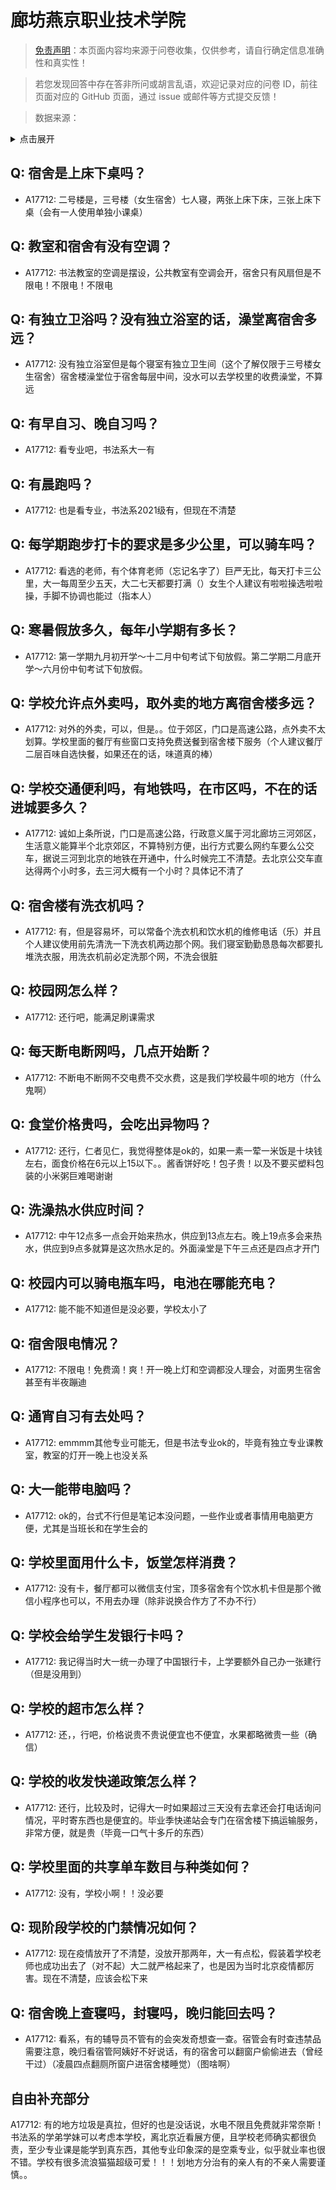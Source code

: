 # 廊坊燕京职业技术学院

> [免责声明](https://colleges.chat/#_3)：本页面内容均来源于问卷收集，仅供参考，请自行确定信息准确性和真实性！

> 若您发现回答中存在答非所问或胡言乱语，欢迎记录对应的问卷 ID，前往页面对应的 GitHub 页面，通过 issue 或邮件等方式提交反馈！

> 数据来源：

<details><summary>点击展开</summary>
<ul>
<li>A17712: 匿名 (2023 年 06 月)</li>
</ul>
</details>

## Q: 宿舍是上床下桌吗？

- A17712: 二号楼是，三号楼（女生宿舍）七人寝，两张上床下床，三张上床下桌（会有一人使用单独小课桌）

## Q: 教室和宿舍有没有空调？

- A17712: 书法教室的空调是摆设，公共教室有空调会开，宿舍只有风扇但是不限电！不限电！不限电

## Q: 有独立卫浴吗？没有独立浴室的话，澡堂离宿舍多远？

- A17712: 没有独立浴室但是每个寝室有独立卫生间（这个了解仅限于三号楼女生宿舍）宿舍楼澡堂位于宿舍每层中间，没水可以去学校里的收费澡堂，不算远

## Q: 有早自习、晚自习吗？

- A17712: 看专业吧，书法系大一有

## Q: 有晨跑吗？

- A17712: 也是看专业，书法系2021级有，但现在不清楚

## Q: 每学期跑步打卡的要求是多少公里，可以骑车吗？

- A17712: 看选的老师，有个体育老师（忘记名字了）巨严无比，每天打卡三公里，大一每周至少五天，大二七天都要打满（）女生个人建议有啦啦操选啦啦操，手脚不协调也能过（指本人）

## Q: 寒暑假放多久，每年小学期有多长？

- A17712: 第一学期九月初开学～十二月中旬考试下旬放假。第二学期二月底开学～六月份中旬考试下旬放假。

## Q: 学校允许点外卖吗，取外卖的地方离宿舍楼多远？

- A17712: 对外的外卖，可以，但是。。位于郊区，门口是高速公路，点外卖不太划算。学校里面的餐厅有些窗口支持免费送餐到宿舍楼下服务（个人建议餐厅二层百味自选快餐，如果还在的话，味道真的棒）

## Q: 学校交通便利吗，有地铁吗，在市区吗，不在的话进城要多久？

- A17712: 诚如上条所说，门口是高速公路，行政意义属于河北廊坊三河郊区，生活意义能算半个北京郊区，不算特别方便，出行方式要么网约车要么公交车，据说三河到北京的地铁在开通中，什么时候完工不清楚。去北京公交车直达得两个小时多，去三河大概有一个小时？具体记不清了

## Q: 宿舍楼有洗衣机吗？

- A17712: 有，但是容易坏，可以常备个洗衣机和饮水机的维修电话（乐）并且个人建议使用前先清洗一下洗衣机两边那个网。我们寝室勤勤恳恳每次都要扎堆洗衣服，用洗衣机前必定洗那个网，不洗会很脏

## Q: 校园网怎么样？

- A17712: 还行吧，能满足刷课需求

## Q: 每天断电断网吗，几点开始断？

- A17712: 不断电不断网不交电费不交水费，这是我们学校最牛呗的地方（什么鬼啊）

## Q: 食堂价格贵吗，会吃出异物吗？

- A17712: 还行，仁者见仁，我觉得整体是ok的，如果一素一荤一米饭是十块钱左右，面食价格在6元以上15以下。。酱香饼好吃！包子贵！以及不要买塑料包装的小米粥巨难喝谢谢

## Q: 洗澡热水供应时间？

- A17712: 中午12点多一点会开始来热水，供应到13点左右。晚上19点多会来热水，供应到9点多就算是这次热水足的。外面澡堂是下午三点还是四点才开门

## Q: 校园内可以骑电瓶车吗，电池在哪能充电？

- A17712: 能不能不知道但是没必要，学校太小了

## Q: 宿舍限电情况？

- A17712: 不限电！免费滴！爽！开一晚上灯和空调都没人理会，对面男生宿舍甚至有半夜蹦迪

## Q: 通宵自习有去处吗？

- A17712: emmmm其他专业可能无，但是书法专业ok的，毕竟有独立专业课教室，教室的灯开一晚上也没关系

## Q: 大一能带电脑吗？

- A17712: ok的，台式不行但是笔记本没问题，一些作业或者事情用电脑更方便，尤其是当班长和在学生会的

## Q: 学校里面用什么卡，饭堂怎样消费？

- A17712: 没有卡，餐厅都可以微信支付宝，顶多宿舍有个饮水机卡但是那个微信小程序也可以，不用去办理（除非说换合作方了不办不行）

## Q: 学校会给学生发银行卡吗？

- A17712: 我记得当时大一统一办理了中国银行卡，上学要额外自己办一张建行（但是没用到）

## Q: 学校的超市怎么样？

- A17712: 还，，行吧，价格说贵不贵说便宜也不便宜，水果都略微贵一些（确信）

## Q: 学校的收发快递政策怎么样？

- A17712: 还行，比较及时，记得大一时如果超过三天没有去拿还会打电话询问情况，平时寄东西也是便宜的。毕业季快递站会专门在宿舍楼下搞运输服务，非常方便，就是贵（毕竟一口气十多斤的东西）

## Q: 学校里面的共享单车数目与种类如何？

- A17712: 没有，学校小啊！！没必要

## Q: 现阶段学校的门禁情况如何？

- A17712: 现在疫情放开了不清楚，没放开那两年，大一有点松，假装着学校老师也成功出去了（对不起）大二就严格起来了，也是因为当时北京疫情都厉害。现在不清楚，应该会松下来

## Q: 宿舍晚上查寝吗，封寝吗，晚归能回去吗？

- A17712: 看系，有的辅导员不管有的会突发奇想查一查。宿管会有时查违禁品需要注意，晚归看宿管阿姨好不好说话，有的宿舍可以翻窗户偷偷进去（曾经干过）（凌晨四点翻厕所窗户进宿舍楼睡觉）（图啥啊）

## 自由补充部分

A17712: 有的地方垃圾是真拉，但好的也是没话说，水电不限且免费就非常奈斯！书法系的学弟学妹可以考虑本学校，离北京近看展方便，且学校老师确实都很负责，至少专业课是能学到真东西，其他专业印象深的是空乘专业，似乎就业率也很不错。学校有很多流浪猫猫超级可爱！！！划地方分治有的亲人有的不亲人需要谨慎。。